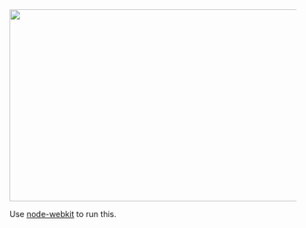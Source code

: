 <img src="https://raw.github.com/mvasilkov/simple-time/master/teaser.png" width="537" height="338">

Use [node-webkit][1] to run this.

[1]: https://github.com/rogerwang/node-webkit
